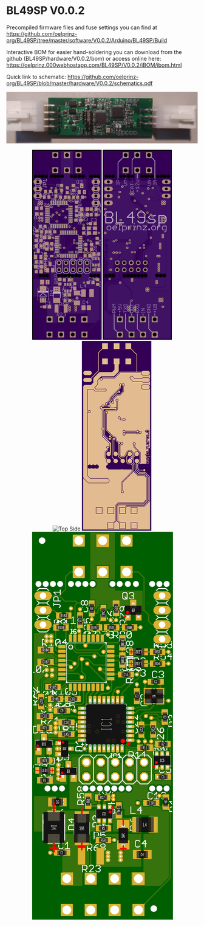 # BL49SP V0.0.2
Precompiled firmware files and fuse settings you can find at https://github.com/oelprinz-org/BL49SP/tree/master/software/V0.0.2/Arduino/BL49SP/Build<br/>

Interactive BOM for easier hand-soldering you can download from the github (BL49SP/hardware/V0.0.2/bom)
or access online here: https://oelprinz.000webhostapp.com/BL49SP/V0.0.2/iBOM/ibom.html <br/>

Quick link to schematic: https://github.com/oelprinz-org/BL49SP/blob/master/hardware/V0.0.2/schematics.pdf <br/>

<img src="/hardware/V0.0.2/BL49SP_V0.0.2_assembled.jpeg" title="Assembled Prototype">

<p align="center">
  <img src="/hardware/V0.0.2/top.png" title="Top Side">
  <img src="/hardware/V0.0.2a/bottom.png" alt="accessibility text"><br/>
  <img src=/"hardware/V0.0.2/top_layer.png" title="Top Side">
  <img src="/hardware/V0.0.2/bottom_layer.png" alt="accessibility text">
  <img src="/hardware/V0.0.2/assembly_V0.0.2.png" alt="assembly">
  
</p>
